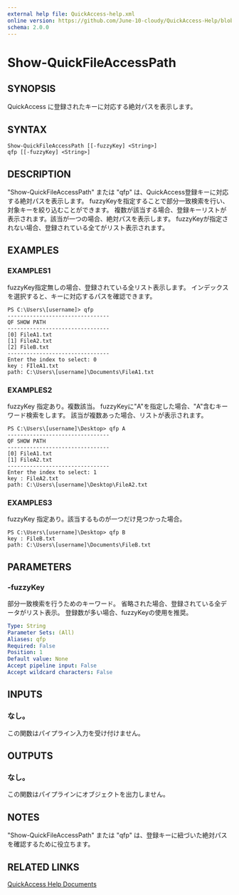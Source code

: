 ```yaml
---
external help file: QuickAccess-help.xml
online version: https://github.com/June-10-cloudy/QuickAccess-Help/blob/main/en-US/QuickAccess-help.xml
schema: 2.0.0
---
```

# Show-QuickFileAccessPath
## SYNOPSIS
QuickAccess に登録されたキーに対応する絶対パスを表示します。
## SYNTAX
```
Show-QuickFileAccessPath [[-fuzzyKey] <String>]
qfp [[-fuzzyKey] <String>]
```
## DESCRIPTION
"Show-QuickFileAccessPath" または "qfp" は、QuickAccess登録キーに対応する絶対パスを表示します。
fuzzyKeyを指定することで部分一致検索を行い、対象キーを絞り込むことができます。
複数が該当する場合、登録キーリストが表示されます。該当が一つの場合、絶対パスを表示します。
fuzzyKeyが指定されない場合、登録されている全てがリスト表示されます。
## EXAMPLES
### EXAMPLES1
fuzzyKey指定無しの場合、登録されている全リスト表示します。
インデックスを選択すると、キーに対応するパスを確認できます。
```
PS C:\Users\[username]> qfp
--------------------------------
QF SHOW PATH
--------------------------------
[0] FileA1.txt
[1] FileA2.txt
[2] FileB.txt
--------------------------------
Enter the index to select: 0
key : FIleA1.txt
path: C:\Users\[username]\Documents\FileA1.txt
```
### EXAMPLES2
fuzzyKey 指定あり。複数該当。
fuzzyKeyに"A"を指定した場合、"A"含むキーワード検索をします。
該当が複数あった場合、リストが表示されます。
```
PS C:\Users\[username]\Desktop> qfp A
--------------------------------
QF SHOW PATH
--------------------------------
[0] FileA1.txt
[1] FileA2.txt
--------------------------------
Enter the index to select: 1
key : FileA2.txt
path: C:\Users\[username]\Desktop\FileA2.txt
```
### EXAMPLES3
fuzzyKey 指定あり。該当するものが一つだけ見つかった場合。
```
PS C:\Users\[username]\Desktop> qfp B
key : FileB.txt
path: C:\Users\[username]\Documents\FileB.txt
```
## PARAMETERS
### -fuzzyKey
部分一致検索を行うためのキーワード。
省略された場合、登録されている全データがリスト表示。
登録数が多い場合、fuzzyKeyの使用を推奨。
```yaml
Type: String
Parameter Sets: (All)
Aliases: qfp
Required: False
Position: 1
Default value: None
Accept pipeline input: False
Accept wildcard characters: False
```
## INPUTS
### なし。
この関数はパイプライン入力を受け付けません。
## OUTPUTS
### なし。
この関数はパイプラインにオブジェクトを出力しません。
## NOTES
"Show-QuickFileAccessPath" または "qfp" は、登録キーに紐づいた絶対パスを確認するために役立ちます。
## RELATED LINKS
[QuickAccess Help Documents](https://github.com/June-10-cloudy/QuickAccess-Help)